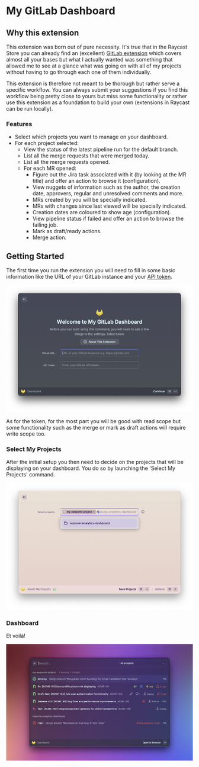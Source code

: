 # My GitLab Dashboard

## Why this extension
This extension was born out of pure necessity. It's true that in the Raycast Store you can already find an (excellent)
[GitLab extension](https://www.raycast.com/tonka3000/gitlab) which covers almost all your bases but what I actually
wanted was something that allowed me to see at a glance what was going on with all of my projects without having to go
through each one of them individually.

This extension is therefore not meant to be thorough but rather serve a specific workflow. You can always submit your
suggestions if you find this workflow being pretty close to yours but miss some functionality or rather use this
extension as a foundation to build your own (extensions in Raycast can be run locally).

### Features

* Select which projects you want to manage on your dashboard.
* For each project selected:
    * View the status of the latest pipeline run for the default branch.
    * List all the merge requests that were merged today.
    * List all the merge requests opened.
    * For each MR opened:
        * Figure out the Jira task associated with it (by looking at the MR title) and offer an action to browse it (configuration).
        * View nuggets of information such as the author, the creation date, approvers, regular and unresolved comments
        and more. 
        * MRs created by you will be specially indicated.
        * MRs with changes since last viewed will be specially indicated.
        * Creation dates are coloured to show age (configuration).
        * View pipeline status if failed and offer an action to browse the failing job.
        * Mark as draft/ready actions.
        * Merge action.

## Getting Started

The first time you run the extension you will need to fill in some basic information like the URL of your GitLab
instance and your [API
token](https://docs.gitlab.com/ee/user/profile/personal_access_tokens.html#create-a-personal-access-token). 

![image](./media/welcome-screen.png)

As for the token, for the most part you will be good with read scope but some functionality such as the merge or mark as
draft actions will require write scope too.

### Select My Projects

After the initial setup you then need to decide on the projects that will be displaying on your dashboard. You do so by
launching the 'Select My Projects' command.

![image](./media/select-my-projects.png)

### Dashboard

Et voilà!

![image](./media/dashboard.png)